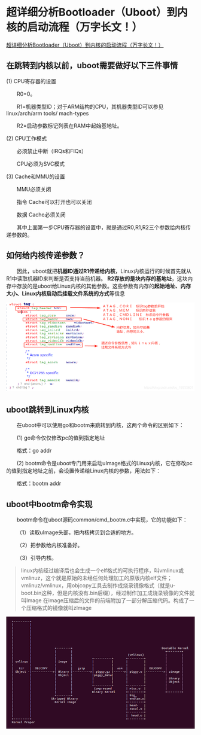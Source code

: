 # 超详细分析Bootloader（Uboot）到内核的启动流程（万字长文！）

[超详细分析Bootloader（Uboot）到内核的启动流程（万字长文！）](https://cloud.tencent.com/developer/article/1826711)

## 在跳转到内核以前，uboot需要做好以下三件事情

 (1) CPU寄存器的设置

   R0=0。

   R1=机器类型ID；对于ARM结构的CPU，其机器类型ID可以参见 linux/arch/arm tools/ mach-types

   R2=启动参数标记列表在RAM中起始基地址。

 (2) CPU工作模式

   必须禁止中断（IRQs和FIQs）

   CPU必须为SVC模式

 (3) Cache和MMU的设置

   MMU必须关闭

   指令 Cache可以打开也可以关闭

   数据 Cache必须关闭

  其中上面第一步CPU寄存器的设置中，就是通过R0,R1,R2三个参数给内核传递参数的。

## 如何给内核传递参数？

  因此，uboot就把**机器ID通过R1传递给内核**，Linux内核运行的时候首先就从R1中读取机器ID来判断是否支持当前机器。
**R2存放的是块内存的基地址**，这块内存中存放的是uboot给Linux内核的其他参数。这些参数有内存的**起始地址、内存大小、Linux内核启动后挂载文件系统的方式**等信息

![Tag_header](Tag_header.png)

## uboot跳转到Linux内核

  在uboot中可以使用go和bootm来跳转到内核，这两个命令的区别如下：

  (1) go命令仅仅修改pc的值到指定地址

  格式：go addr

  (2) bootm命令是uboot专门用来启动uImage格式的Linux内核，它在修改pc的值到指定地址之前，会设置传递给Linux内核的参数，用法如下：

  格式：bootm addr

## uboot中bootm命令实现

  bootm命令在uboot源码common/cmd_bootm.c中实现，它的功能如下：

  （1）读取uImage头部，把内核拷贝到合适的地方。

  （2）把参数给内核准备好。

  （3）引导内核。

> linux内核经过编译后也会生成一个elf格式的可执行程序，叫vmlinux或vmlinuz，这个就是原始的未经任何处理加工的原版内核elf文件；
> vmlinuz/vmlinux，用objcopy工具去制作成烧录镜像格式（就是u-boot.bin这种，但是内核没有.bin后缀），经过制作加工成烧录镜像的文件就叫Image
> 在image压缩后的文件的前端附加了一部分解压缩代码。构成了一个压缩格式的镜像就叫zImage

![Linux内核生成过程](Linux内核生成过程.png)
